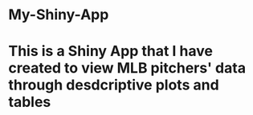 # My-Shiny-App
# This is a Shiny App that I have created to view MLB pitchers' data through desdcriptive plots and tables

